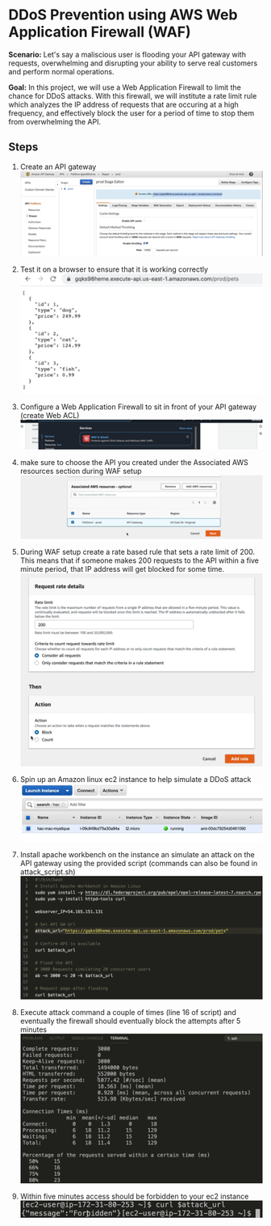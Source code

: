 # DDoS Prevention using AWS Web Application Firewall (WAF)

**Scenario:** Let's say a maliscious user is flooding your API gateway with requests, overwhelming and disrupting your ability to serve real customers and perform normal operations.

**Goal:** In this project, we will use a Web Application Firewall to limit the chance for DDoS attacks. With this firewall, we will institute a rate limit rule which analyzes the IP address of requests that are occuring at a high frequency, and effectively block the user for a period of time to stop them from overwhelming the API.

## Steps

1. Create an API gateway
![Alt text](photos/gateway1.png)

2. Test it on a browser to ensure that it is working correctly
![Alt text](photos/gateway2.png)

3. Configure a Web Application Firewall to sit in front of your API gateway (create Web ACL)
![Alt text](photos/waf1.png)

4. make sure to choose the API you created under the Associated AWS resources section during WAF setup
![Alt text](photos/waf2.png)

5. During WAF setup create a rate based rule that sets a rate limit of 200. This means that if someone makes 200 requests to the API within a five minute period, that IP address will get blocked for some time.
![Alt text](photos/waf3.png)

6. Spin up an Amazon linux ec2 instance to help simulate a DDoS attack
![Alt text](photos/ec2-1.png)

7. Install apache workbench on the instance an simulate an attack on the API gateway using the provided script (commands can also be found in attack_script.sh)
![Alt text](photos/ec2-2.png)

8. Execute attack command a couple of times (line 16 of script) and eventually the firewall should eventually block the attempts after 5 minutes
![Alt text](photos/ec2-3.png)

9. Within five minutes access should be forbidden to your ec2 instance
![Alt text](photos/ec2-4.png)
